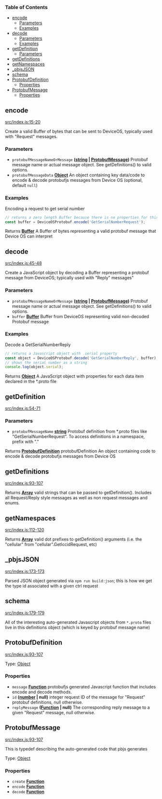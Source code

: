 <!-- Generated by documentation.js. Update this documentation by updating the source code. -->

### Table of Contents

*   [encode][1]
    *   [Parameters][2]
    *   [Examples][3]
*   [decode][4]
    *   [Parameters][5]
    *   [Examples][6]
*   [getDefinition][7]
    *   [Parameters][8]
*   [getDefinitions][9]
*   [getNamespaces][10]
*   [\_pbjsJSON][11]
*   [schema][12]
*   [ProtobufDefinition][13]
    *   [Properties][14]
*   [ProtobufMessage][15]
    *   [Properties][16]

## encode

[src/index.js:15-20][17]

Create a valid Buffer of bytes that can be sent to DeviceOS, typically used with "Request" messages.

### Parameters

*   `protobufMessageNameOrMessage` **([string][18] | [ProtobufMessage][19])** Protobuf message name or actual message object. See getDefinitions() to valid options.
*   `protobufMessageData` **[Object][20]** An object containing key data/code to encode & decode protobufjs messages from Device OS (optional, default `null`)

### Examples

Encoding a request to get serial number

```javascript
// returns a zero length Buffer because there is no properties for this message, just the option type_id
const buffer = DeviceOSProtobuf.encode('GetSerialNumberRequest');
```

Returns **[Buffer][21]** A Buffer of bytes representing a valid protobuf message that Device OS can interpret

## decode

[src/index.js:45-48][22]

Create a JavaScript object by decoding a Buffer representing a protobuf message from DeviceOS; typically used with "Reply" messages"

### Parameters

*   `protobufMessageNameOrMessage` **([string][18] | [ProtobufMessage][19])** Protobuf message name or actual message object. See getDefinitions() to valid options.
*   `buffer` **[Buffer][21]** Buffer from DeviceOS representing valid non-decoded Protobuf message

### Examples

Decode a GetSerialNumberReply

```javascript
// returns a Javascript object with .serial property
const object = DeviceOSProtobuf.decode('GetSerialNumberReply', buffer);
// shows the serial number as a string
console.log(object.serial);
```

Returns **[Object][20]** A JavaScript object with properties for each data item declared in the \*.proto file

## getDefinition

[src/index.js:54-71][23]

### Parameters

*   `protobufMessageName` **[string][18]** Protobuf definition from \*.proto files like "GetSerialNumberRequest". To access definitions in a namespace, prefix with "<namespace>."

Returns **[ProtobufDefinition][24]** protobufDefinition An object containing code to encode & decode protobufjs messages from Device OS

## getDefinitions

[src/index.js:93-107][25]

Returns **[Array][26]** valid strings that can be passed to getDefinition(). Includes all Request/Reply style messages as well as non request messages and enums.

## getNamespaces

[src/index.js:112-120][27]

Returns **[Array][26]** valid dot prefixes to getDefinition() arguments (i.e. the "cellular" from "cellular".GetIccidRequest, etc)

## \_pbjsJSON

[src/index.js:173-173][28]

Parsed JSON object generated via `npm run build:json`; this is how we get the type id associated with
a given ctrl request

## schema

[src/index.js:179-179][29]

All of the interesting auto-generated Javascript objects from `*.proto` files live in this definitions object
(which is keyed by protobuf message name)

## ProtobufDefinition

[src/index.js:93-107][30]

Type: [Object][20]

### Properties

*   `message` **[Function][31]** protobufjs generated Javascript function that includes encode and decode methods.
*   `id` **([number][32] | null)** integer request ID of the message for "Request" protobuf definitions, null otherwise.
*   `replyMessage` **([Function][31] | null)** The corresponding reply message to a given "Request" message, null otherwise.

## ProtobufMessage

[src/index.js:93-107][33]

This is typedef describing the auto-generated code that pbjs generates

Type: [Object][20]

### Properties

*   `create` **[Function][31]** 
*   `encode` **[Function][31]** 
*   `decode` **[Function][31]** 

[1]: #encode

[2]: #parameters

[3]: #examples

[4]: #decode

[5]: #parameters-1

[6]: #examples-1

[7]: #getdefinition

[8]: #parameters-2

[9]: #getdefinitions

[10]: #getnamespaces

[11]: #_pbjsjson

[12]: #schema

[13]: #protobufdefinition

[14]: #properties

[15]: #protobufmessage

[16]: #properties-1

[17]: https://github.com/particle-iot/device-os-protobuf/blob/212ec2f985841aacf6f34febfa63792287521e16/src/index.js#L15-L20 "Source code on GitHub"

[18]: https://developer.mozilla.org/docs/Web/JavaScript/Reference/Global_Objects/String

[19]: #protobufmessage

[20]: https://developer.mozilla.org/docs/Web/JavaScript/Reference/Global_Objects/Object

[21]: https://nodejs.org/api/buffer.html

[22]: https://github.com/particle-iot/device-os-protobuf/blob/212ec2f985841aacf6f34febfa63792287521e16/src/index.js#L45-L48 "Source code on GitHub"

[23]: https://github.com/particle-iot/device-os-protobuf/blob/212ec2f985841aacf6f34febfa63792287521e16/src/index.js#L54-L71 "Source code on GitHub"

[24]: #protobufdefinition

[25]: https://github.com/particle-iot/device-os-protobuf/blob/212ec2f985841aacf6f34febfa63792287521e16/src/index.js#L93-L107 "Source code on GitHub"

[26]: https://developer.mozilla.org/docs/Web/JavaScript/Reference/Global_Objects/Array

[27]: https://github.com/particle-iot/device-os-protobuf/blob/212ec2f985841aacf6f34febfa63792287521e16/src/index.js#L112-L120 "Source code on GitHub"

[28]: https://github.com/particle-iot/device-os-protobuf/blob/212ec2f985841aacf6f34febfa63792287521e16/src/index.js#L173-L173 "Source code on GitHub"

[29]: https://github.com/particle-iot/device-os-protobuf/blob/212ec2f985841aacf6f34febfa63792287521e16/src/index.js#L179-L179 "Source code on GitHub"

[30]: https://github.com/particle-iot/device-os-protobuf/blob/212ec2f985841aacf6f34febfa63792287521e16/src/index.js#L73-L78 "Source code on GitHub"

[31]: https://developer.mozilla.org/docs/Web/JavaScript/Reference/Statements/function

[32]: https://developer.mozilla.org/docs/Web/JavaScript/Reference/Global_Objects/Number

[33]: https://github.com/particle-iot/device-os-protobuf/blob/212ec2f985841aacf6f34febfa63792287521e16/src/index.js#L81-L87 "Source code on GitHub"
